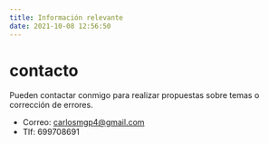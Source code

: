 ```yaml
---
title: Información relevante
date: 2021-10-08 12:56:50
---
```


# contacto
Pueden contactar conmigo para realizar propuestas sobre temas o corrección de errores.

- Correo: carlosmgp4@gmail.com
- Tlf: 699708691

